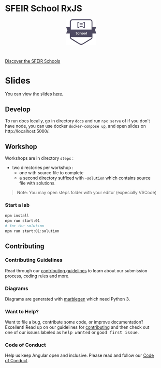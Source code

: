# SFEIR School RxJS

<p align="center">
 <img style="display:block" width="20%" height="20%" src="./docs/assets/images/sfeir-school-logo.png" alt="SFEIR School logo">
</p>

<br/>

[Discover the SFEIR Schools](https://www.sfeir.com/fr/contenus-dexperts/sfeir-school)

# Slides

You can view the slides [here](https://sfeir-open-source.github.io/sfeir-school-rxjs/).

## Develop

To run docs locally, go in directory `docs` and run `npx serve` of if you don't have node, you can use docker `docker-compose up`, and open slides on http://localhost:5000/.

## Workshop

Workshops are in directory `steps` : 
* two directories per workshop :
  * one with source file to complete
  * a second directory suffixed with `-solution` which contains source file with solutions.

> Note: You may open steps folder with your editor (expecially VSCode)

### Start a lab

```bash
npm install
npm run start:01
# for the solution
npm run start:01:solution
```

## Contributing

### Contributing Guidelines

Read through our [contributing guidelines][contributing] to learn about our submission process, coding rules and more.

### Diagrams

Diagrams are generated with [marblegen](https://bitbucket.org/achary/rx-marbles/src/master/) which need Python 3.

### Want to Help?

Want to file a bug, contribute some code, or improve documentation? Excellent! Read up on our guidelines for [contributing][contributing] and then check out one of our issues labeled as <kbd>help wanted</kbd> or <kbd>good first issue</kbd>.

### Code of Conduct

Help us keep Angular open and inclusive. Please read and follow our [Code of Conduct][codeofconduct].

[contributing]: CONTRIBUTING.md
[codeofconduct]: https://github.com/sfeir-open-source/code-of-conduct/blob/master/CODE_OF_CONDUCT.md
